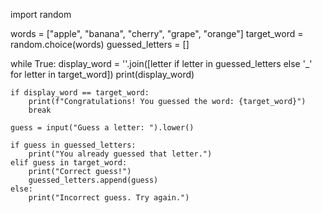 import random

words = ["apple", "banana", "cherry", "grape", "orange"]
target_word = random.choice(words)
guessed_letters = []

while True:
    display_word = ''.join([letter if letter in guessed_letters else '_' for letter in target_word])
    print(display_word)

    if display_word == target_word:
        print(f"Congratulations! You guessed the word: {target_word}")
        break

    guess = input("Guess a letter: ").lower()

    if guess in guessed_letters:
        print("You already guessed that letter.")
    elif guess in target_word:
        print("Correct guess!")
        guessed_letters.append(guess)
    else:
        print("Incorrect guess. Try again.")
